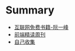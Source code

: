 # Summary

* [互联网免费书籍-阮一峰](./free-books/README.md)
* [前端精读周刊](./weekly/readme.md)
* [自己收集](./gather-self/README.md)

